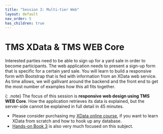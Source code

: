 ```yaml
---
title: "Session 3: Multi-tier Web"
layout: default
nav_order: 5
has_children: true
---
```


# TMS XData & TMS WEB Core

Interested parties need to be able to sign up for a yard sale in order to become participants. The web application needs to present a sign-up form that is specific for a certain yard sale. You will learn to build a responsive form with Bootstrap that is fed with information from an XData web service. As time allows, we will gallivant around the backend and the front end to get the most number of examples how this all fits together.

{: .note}
The focus of this session is **responsive web design using TMS WEB Core**. How the application retrieves its data is explained, but the server-side cannot be explained in full detail in 45 minutes. 

- Please consider purchasing my [XData online course](https://courses.landgraf.dev/p/xdata22), if you want to learn XData from scratch and how to hook up any database.
- [Hands-on Book 3](https://www.amazon.com/dp/B09BGPGH3Q) is also very much focused on this subject.





